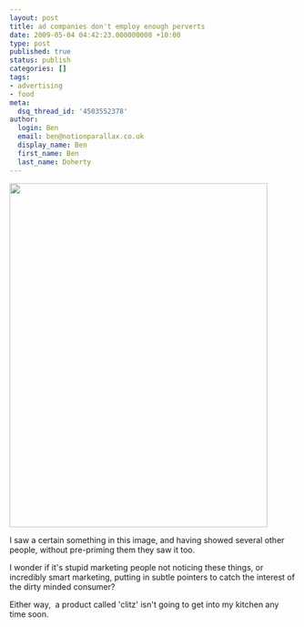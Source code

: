 ```yaml
---
layout: post
title: ad companies don't employ enough perverts
date: 2009-05-04 04:42:23.000000000 +10:00
type: post
published: true
status: publish
categories: []
tags:
- advertising
- food
meta:
  dsq_thread_id: '4503552378'
author:
  login: Ben
  email: ben@notionparallax.co.uk
  display_name: Ben
  first_name: Ben
  last_name: Doherty
---
```

<p><img src="{{ site.baseurl }}/assets/n541400612_6690815_1580614.jpg" width="453" height="604" /></p>
<p>I saw a certain something in this image, and having showed several other people, without pre-priming them they saw it too.</p>
<p>I wonder if it's stupid marketing people not noticing these things, or incredibly smart marketing, putting in subtle pointers to catch the interest of the dirty minded consumer?</p>
<p>Either way,  a product called 'clitz' isn't going to get into my kitchen any time soon.</p>
